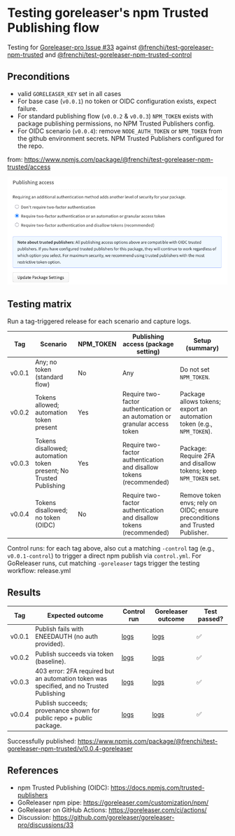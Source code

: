 # Testing goreleaser's npm Trusted Publishing flow

Testing for [Goreleaser-pro Issue #33](https://github.com/goreleaser/goreleaser-pro/discussions/33) against [@frenchi/test-goreleaser-npm-trusted](https://www.npmjs.com/package/@frenchi/test-goreleaser-npm-trusted) and [@frenchi/test-goreleaser-npm-trusted-control](https://www.npmjs.com/package/@frenchi/test-goreleaser-npm-trusted)

## Preconditions

- valid `GORELEASER_KEY` set in all cases
- For base case (`v0.0.1`) no token or OIDC configuration exists, expect failure.
- For standard publishing flow (`v0.0.2` & `v0.0.3`) `NPM_TOKEN` exists with package publishing permissions, no NPM Trusted Publishers config.
- For OIDC scenario (`v0.0.4`): remove `NODE_AUTH_TOKEN` or `NPM_TOKEN` from the github environment secrets. NPM Trusted Publishers configured for the repo.

from: https://www.npmjs.com/package/@frenchi/test-goreleaser-npm-trusted/access

![Publishing access](publishing_access.png)

## Testing matrix

Run a tag-triggered release for each scenario and capture logs.

| Tag    | Scenario                                                           | NPM_TOKEN | Publishing access (package setting)                                         | Setup (summary)                                                              |
| ------ | ------------------------------------------------------------------ | --------- | --------------------------------------------------------------------------- | ---------------------------------------------------------------------------- |
| v0.0.1 | Any; no token (standard flow)                                      | No        | Any                                                                         | Do not set `NPM_TOKEN`.                                                      |
| v0.0.2 | Tokens allowed; automation token present                           | Yes       | Require two-factor authentication or an automation or granular access token | Package allows tokens; export an automation token (e.g., `NPM_TOKEN`).       |
| v0.0.3 | Tokens disallowed; automation token present; No Trusted Publishing | Yes       | Require two-factor authentication and disallow tokens (recommended)         | Package: Require 2FA and disallow tokens; keep `NPM_TOKEN` set.              |
| v0.0.4 | Tokens disallowed; no token (OIDC)                                 | No        | Require two-factor authentication and disallow tokens (recommended)         | Remove token envs; rely on OIDC; ensure preconditions and Trusted Publisher. |

Control runs: for each tag above, also cut a matching `-control` tag (e.g., `v0.0.1-control`) to trigger a direct npm publish via `control.yml`. For GoReleaser runs, cut matching `-goreleaser` tags trigger the testing workflow: release.yml

## Results

| Tag    | Expected outcome                                                                         | Control run                                                                                             | Goreleaser outcome                                                                                      | Test passed? |
| ------ | ---------------------------------------------------------------------------------------- | ------------------------------------------------------------------------------------------------------- | ------------------------------------------------------------------------------------------------------- | ------------ |
| v0.0.1 | Publish fails with ENEEDAUTH (no auth provided).                                         | [logs](https://github.com/frenchi/test-goreleaser-npm-trusted/actions/runs/17902305355/job/50897305627) | [logs](https://github.com/frenchi/test-goreleaser-npm-trusted/actions/runs/17902821877/job/50898605291) | ✅           |
| v0.0.2 | Publish succeeds via token (baseline).                                                   | [logs](https://github.com/frenchi/test-goreleaser-npm-trusted/actions/runs/17903146406)                 | [logs](https://github.com/frenchi/test-goreleaser-npm-trusted/actions/runs/17903373304/job/50900148300) | ✅           |
| v0.0.3 | 403 error: 2FA required but an automation token was specified, and no Trusted Publishing | [logs](https://github.com/frenchi/test-goreleaser-npm-trusted/actions/runs/17903562298)                 | [logs](https://github.com/frenchi/test-goreleaser-npm-trusted/actions/runs/17903562329/job/50900839382) | ✅           |
| v0.0.4 | Publish succeeds; provenance shown for public repo + public package.                     | [logs](https://github.com/frenchi/test-goreleaser-npm-trusted/actions/runs/17903842964/job/50901612810) | [logs](https://github.com/frenchi/test-goreleaser-npm-trusted/actions/runs/17903685543/job/50901169457) | ✅           |

Successfully published: https://www.npmjs.com/package/@frenchi/test-goreleaser-npm-trusted/v/0.0.4-goreleaser

## References

- npm Trusted Publishing (OIDC): https://docs.npmjs.com/trusted-publishers
- GoReleaser npm pipe: https://goreleaser.com/customization/npm/
- GoReleaser on GitHub Actions: https://goreleaser.com/ci/actions/
- Discussion: https://github.com/goreleaser/goreleaser-pro/discussions/33
